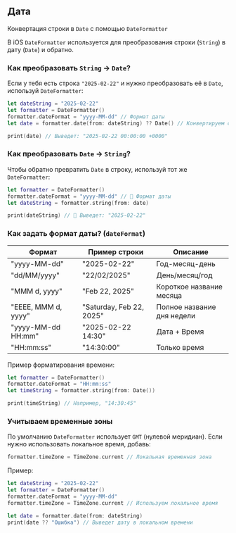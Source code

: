 ## Дата



Конвертация строки в `Date` с помощью `DateFormatter`

В iOS `DateFormatter` используется для преобразования строки (`String`) в дату (`Date`) и обратно.



### Как преобразовать `String` → `Date`?

Если у тебя есть строка `"2025-02-22"` и нужно преобразовать её в `Date`, используй `DateFormatter`:

```swift
let dateString = "2025-02-22"
let formatter = DateFormatter()
formatter.dateFormat = "yyyy-MM-dd" // Формат даты
let date = formatter.date(from: dateString) ?? Date() // Конвертируем строку в Date

print(date) // Выведет: "2025-02-22 00:00:00 +0000"
```



### Как преобразовать `Date` → `String`?

Чтобы обратно превратить `Date` в строку, используй тот же `DateFormatter`:

```swift
let formatter = DateFormatter()
formatter.dateFormat = "yyyy-MM-dd" // 📌 Формат даты
let dateString = formatter.string(from: date)

print(dateString) // 📌 Выведет: "2025-02-22"
```



### Как задать формат даты? (`dateFormat`)

| Формат              | Пример строки            | Описание                   |
| ------------------- | ------------------------ | -------------------------- |
| "yyyy-MM-dd"        | "2025-02-22"             | Год-месяц-день             |
| "dd/MM/yyyy"        | "22/02/2025"             | День/месяц/год             |
| "MMM d, yyyy"       | "Feb 22, 2025"           | Короткое название месяца   |
| "EEEE, MMM d, yyyy" | "Saturday, Feb 22, 2025" | Полное название дня недели |
| "yyyy-MM-dd HH:mm"  | "2025-02-22 14:30"       | Дата + Время               |
| "HH:mm:ss"          | "14:30:00"               | Только время               |

Пример форматирования времени:

```swift
let formatter = DateFormatter()
formatter.dateFormat = "HH:mm:ss"
let timeString = formatter.string(from: Date())

print(timeString) // Например, "14:30:45"
```



### Учитываем временные зоны

По умолчанию `DateFormatter` использует `GMT` (нулевой меридиан). Если нужно использовать локальное время, добавь:

```swift
formatter.timeZone = TimeZone.current // Локальная временная зона
```

Пример:

```swift
let dateString = "2025-02-22"
let formatter = DateFormatter()
formatter.dateFormat = "yyyy-MM-dd"
formatter.timeZone = TimeZone.current // Используем локальное время

let date = formatter.date(from: dateString)
print(date ?? "Ошибка") // Выведет дату в локальном времени
```

